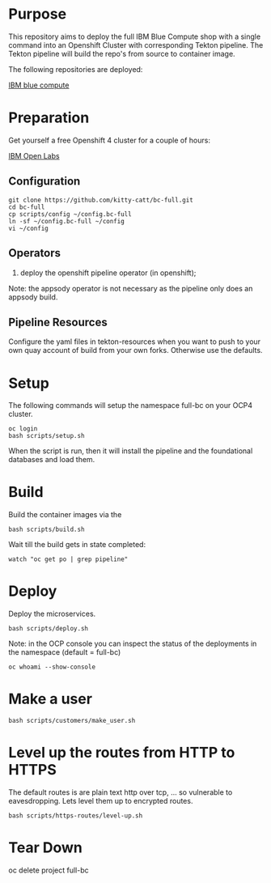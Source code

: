 # Purpose

This repository aims to deploy the full IBM Blue Compute shop with a single command into an Openshift Cluster with corresponding Tekton pipeline. The Tekton pipeline will build the repo's from source to container image. <br>

The following repositories are deployed: <br>

[IBM blue compute](https://github.com/ibm-garage-ref-storefront/?q=storefront-ui+OR+spring&type=&language=)


# Preparation

Get yourself a free Openshift 4 cluster for a couple of hours:

[IBM Open Labs](https://developer.ibm.com/openlabs/openshift)


## Configuration

    git clone https://github.com/kitty-catt/bc-full.git
    cd bc-full   
    cp scripts/config ~/config.bc-full
    ln -sf ~/config.bc-full ~/config
    vi ~/config


## Operators

1. deploy the openshift pipeline operator (in openshift);

Note: the appsody operator is not necessary as the pipeline only does an appsody build.


## Pipeline Resources

Configure the yaml files in tekton-resources when you want to push to your own quay account of build from your own forks. Otherwise use the defaults.


# Setup

The following commands will setup the namespace full-bc on your OCP4 cluster.

    oc login
    bash scripts/setup.sh

When the script is run, then it will install the pipeline and the foundational databases and load them. 


# Build

Build the container images via the 

    bash scripts/build.sh

Wait till the build gets in state completed:

    watch "oc get po | grep pipeline"

# Deploy

Deploy the microservices.

    bash scripts/deploy.sh


Note: in the OCP console you can inspect the status of the deployments in the namespace (default = full-bc)

    oc whoami --show-console


# Make a user

    bash scripts/customers/make_user.sh

# Level up the routes from HTTP to HTTPS

The default routes is are plain text http over tcp, ... so vulnerable to eavesdropping. Lets level them up to encrypted routes. 

    bash scripts/https-routes/level-up.sh


# Tear Down

   oc delete project full-bc

